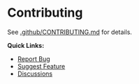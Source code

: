 # Contributing

See [.github/CONTRIBUTING.md](.github/CONTRIBUTING.md) for details.

**Quick Links:**

- [Report Bug](https://github.com/andrebpessoa/purgo-cli/issues/new/choose)
- [Suggest Feature](https://github.com/andrebpessoa/purgo-cli/issues/new/choose)
- [Discussions](https://github.com/andrebpessoa/purgo-cli/discussions)
